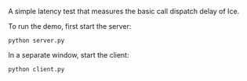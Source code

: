 A simple latency test that measures the basic call dispatch delay of
Ice.

To run the demo, first start the server:

```
python server.py
```

In a separate window, start the client:

```
python client.py
```
